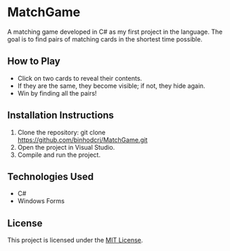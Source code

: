 # MatchGame

A matching game developed in C# as my first project in the language. The goal is to find pairs of matching cards in the shortest time possible.

## How to Play
- Click on two cards to reveal their contents.
- If they are the same, they become visible; if not, they hide again.
- Win by finding all the pairs!

## Installation Instructions
1. Clone the repository: git clone https://github.com/binhodcrj/MatchGame.git
2. Open the project in Visual Studio.
3. Compile and run the project.

## Technologies Used
- C#
- Windows Forms

## License
This project is licensed under the [MIT License](LICENSE).
